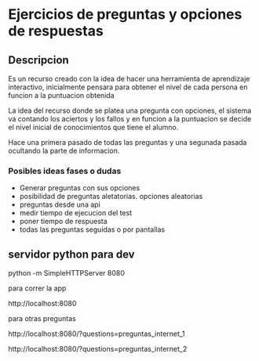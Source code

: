# Ejercicios de preguntas y opciones de respuestas

## Descripcion

Es un recurso creado con la idea de hacer una herramienta de aprendizaje interactivo,
inicialmente pensara para obtener el nivel de cada persona en funcion a la puntuacion obtenida

La idea del recurso donde se platea una pregunta con opciones, el sistema va contando los aciertos
y los fallos y en funcion a la puntuacion se decide el nivel inicial de conocimientos que tiene
el alumno.

Hace una primera pasado de todas las preguntas y una segunada pasada ocultando la parte
de informacion.

### Posibles ideas fases o dudas

- Generar preguntas con sus opciones
- posibilidad de preguntas aletatorias. opciones aleatorias
- preguntas desde una api
- medir tiempo de ejecucion del test
- poner tiempo de respuesta
- todas las preguntas seguidas o por pantallas

## servidor python para dev

   python -m SimpleHTTPServer 8080

para correr la app

http://localhost:8080

para otras preguntas

http://localhost:8080/?questions=preguntas_internet_1

http://localhost:8080/?questions=preguntas_internet_2